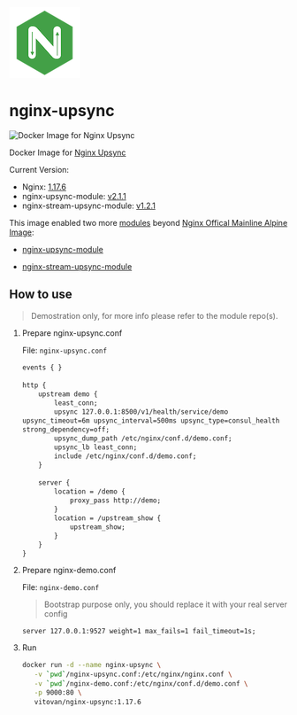 ![Nginx Upsync Icon](https://github.com/VitoVan/nginx-upsync/raw/master/iconfile.png)

# nginx-upsync

![Docker Image for Nginx Upsync](https://img.shields.io/badge/docker%20image-nginx--upsync-blue)

Docker Image for [Nginx Upsync](https://hub.docker.com/r/vitovan/nginx-upsync)

Current Version: 

- Nginx: [1.17.6](https://github.com/nginxinc/docker-nginx/blob/1.17.6/mainline/alpine/Dockerfile)
- nginx-upsync-module: [v2.1.1](https://github.com/weibocom/nginx-upsync-module/tree/v2.1.1)
- nginx-stream-upsync-module: [v1.2.1](https://github.com/xiaokai-wang/nginx-stream-upsync-module/tree/v1.2.1)


This image enabled two more [modules](https://www.nginx.com/resources/wiki/modules/) beyond [Nginx Offical Mainline Alpine Image](https://github.com/nginxinc/docker-nginx/blob/1.17.6/mainline/alpine/Dockerfile):

- [nginx-upsync-module](https://github.com/weibocom/nginx-upsync-module)

- [nginx-stream-upsync-module](https://github.com/xiaokai-wang/nginx-stream-upsync-module)

## How to use

> Demostration only, for more info please refer to the module repo(s).

1. Prepare nginx-upsync.conf

    File: `nginx-upsync.conf`

    ```nginx
    events { }

    http {
        upstream demo {
            least_conn;
            upsync 127.0.0.1:8500/v1/health/service/demo upsync_timeout=6m upsync_interval=500ms upsync_type=consul_health strong_dependency=off;
            upsync_dump_path /etc/nginx/conf.d/demo.conf;
            upsync_lb least_conn;
            include /etc/nginx/conf.d/demo.conf;
        }

        server {
            location = /demo {
                proxy_pass http://demo;
            }
            location = /upstream_show {
                upstream_show;
            }
        }
    }
    ```

2. Prepare nginx-demo.conf

    File: `nginx-demo.conf`

    > Bootstrap purpose only, you should replace it with your real server config
    
    ```nginx
    server 127.0.0.1:9527 weight=1 max_fails=1 fail_timeout=1s;
    ```

3. Run

    ```bash
    docker run -d --name nginx-upsync \
       -v `pwd`/nginx-upsync.conf:/etc/nginx/nginx.conf \
       -v `pwd`/nginx-demo.conf:/etc/nginx/conf.d/demo.conf \
       -p 9000:80 \
       vitovan/nginx-upsync:1.17.6
    ```
